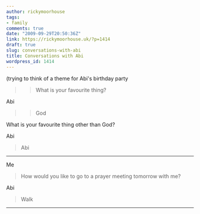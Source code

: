 ```yaml
---
author: rickymoorhouse
tags:
- family
comments: true
date: "2009-09-29T20:50:36Z"
link: https://rickymoorhouse.uk/?p=1414
draft: true
slug: conversations-with-abi
title: Conversations with Abi
wordpress_id: 1414
---
```


(trying to think of a theme for Abi's birthday party 


<blockquote>

> 
> What is your favourite thing?
> 
> 
</blockquote>


Abi


<blockquote>

> 
> God
> 
> 
</blockquote>




What is your favourite thing other than God?


</blockquote>
 
 
Abi

 
 <blockquote>


Abi


</blockquote>
 
 

 
 * * *
 
 
Me

 
 <blockquote>


How would you like to go to a prayer meeting tomorrow with me?


</blockquote>
 
 
Abi

 
 <blockquote>


Walk


</blockquote>
 
 

 
 * * *
